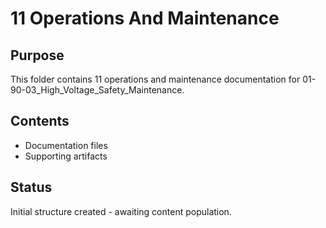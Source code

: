 # 11 Operations And Maintenance

## Purpose
This folder contains 11 operations and maintenance documentation for 01-90-03_High_Voltage_Safety_Maintenance.

## Contents
- Documentation files
- Supporting artifacts

## Status
Initial structure created - awaiting content population.
